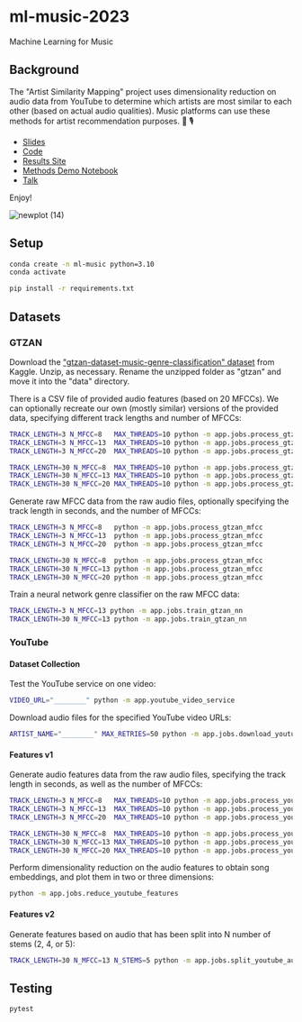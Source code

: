 # ml-music-2023

Machine Learning for Music


## Background

The "Artist Similarity Mapping" project uses dimensionality reduction on audio data from YouTube to determine which artists are most similar to each other (based on actual audio qualities). Music platforms can use these methods for artist recommendation purposes. :musical_note: :studio_microphone:

  + [Slides](https://docs.google.com/presentation/d/1eKw1Tyob78U2sHwp2PYhk6JRY96df-sbhj7m62YEBDA/edit?usp=sharing)
  + [Code](https://github.com/s2t2/ml-music-2023)
  + [Results Site](https://s2t2.github.io/ml-music-2023/)
  + [Methods Demo Notebook](https://github.com/s2t2/ml-music-2023/blob/main/notebooks/youtube/Artist_Similarity_Mapping_METHODS_DEMO_20230428.ipynb)
  + [Talk](https://youtu.be/c80v9V9k0Bo)

Enjoy!

![newplot (14)](https://user-images.githubusercontent.com/1328807/235800032-4138e4fa-793d-4369-8378-4c5d65e198f2.png)




## Setup

```sh
conda create -n ml-music python=3.10
conda activate
```

```sh
pip install -r requirements.txt
```

## Datasets

### GTZAN

Download the ["gtzan-dataset-music-genre-classification" dataset](https://www.kaggle.com/datasets/andradaolteanu/gtzan-dataset-music-genre-classification) from Kaggle. Unzip, as necessary. Rename the unzipped folder as "gtzan" and move it into the "data" directory.

There is a CSV file of provided audio features (based on 20 MFCCs). We can optionally recreate our own (mostly similar) versions of the provided data, specifying different track lengths and number of MFCCs:

```sh
TRACK_LENGTH=3 N_MFCC=8   MAX_THREADS=10 python -m app.jobs.process_gtzan_audio_async
TRACK_LENGTH=3 N_MFCC=13  MAX_THREADS=10 python -m app.jobs.process_gtzan_audio_async
TRACK_LENGTH=3 N_MFCC=20  MAX_THREADS=10 python -m app.jobs.process_gtzan_audio_async

TRACK_LENGTH=30 N_MFCC=8  MAX_THREADS=10 python -m app.jobs.process_gtzan_audio_async
TRACK_LENGTH=30 N_MFCC=13 MAX_THREADS=10 python -m app.jobs.process_gtzan_audio_async
TRACK_LENGTH=30 N_MFCC=20 MAX_THREADS=10 python -m app.jobs.process_gtzan_audio_async
```


Generate raw MFCC data from the raw audio files, optionally specifying the track length in seconds, and the number of MFCCs:

```sh
TRACK_LENGTH=3 N_MFCC=8   python -m app.jobs.process_gtzan_mfcc
TRACK_LENGTH=3 N_MFCC=13  python -m app.jobs.process_gtzan_mfcc
TRACK_LENGTH=3 N_MFCC=20  python -m app.jobs.process_gtzan_mfcc

TRACK_LENGTH=30 N_MFCC=8  python -m app.jobs.process_gtzan_mfcc
TRACK_LENGTH=30 N_MFCC=13 python -m app.jobs.process_gtzan_mfcc
TRACK_LENGTH=30 N_MFCC=20 python -m app.jobs.process_gtzan_mfcc
```

Train a neural network genre classifier on the raw MFCC data:

```sh
TRACK_LENGTH=3 N_MFCC=13 python -m app.jobs.train_gtzan_nn
TRACK_LENGTH=30 N_MFCC=13 python -m app.jobs.train_gtzan_nn
```







### YouTube

#### Dataset Collection

Test the YouTube service on one video:

```sh
VIDEO_URL="________" python -m app.youtube_video_service
```

Download audio files for the specified YouTube video URLs:

```sh
ARTIST_NAME="________" MAX_RETRIES=50 python -m app.jobs.download_youtube_audio
```

#### Features v1

Generate audio features data from the raw audio files, specifying the track length in seconds, as well as the number of MFCCs:

```sh
TRACK_LENGTH=3 N_MFCC=8   MAX_THREADS=10 python -m app.jobs.process_youtube_audio_async
TRACK_LENGTH=3 N_MFCC=13  MAX_THREADS=10 python -m app.jobs.process_youtube_audio_async
TRACK_LENGTH=3 N_MFCC=20  MAX_THREADS=10 python -m app.jobs.process_youtube_audio_async

TRACK_LENGTH=30 N_MFCC=8  MAX_THREADS=10 python -m app.jobs.process_youtube_audio_async
TRACK_LENGTH=30 N_MFCC=13 MAX_THREADS=10 python -m app.jobs.process_youtube_audio_async
TRACK_LENGTH=30 N_MFCC=20 MAX_THREADS=10 python -m app.jobs.process_youtube_audio_async
```

Perform dimensionality reduction on the audio features to obtain song embeddings, and plot them in two or three dimensions:

```sh
python -m app.jobs.reduce_youtube_features
```

#### Features v2

Generate features based on audio that has been split into N number of stems (2, 4, or 5):

```sh
TRACK_LENGTH=30 N_MFCC=13 N_STEMS=5 python -m app.jobs.split_youtube_audio
```


## Testing

```sh
pytest
```
